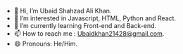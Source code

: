 - 👋 Hi, I’m Ubaid Shahzad Ali Khan.
- 👀 I’m interested in Javascript, HTML, Python and React.
- 🌱 I’m currently learning Front-end and Back-end.
- 📫 How to reach me : Ubaidkhan21428@gmail.com.
- 😄 Pronouns: He/Him.
